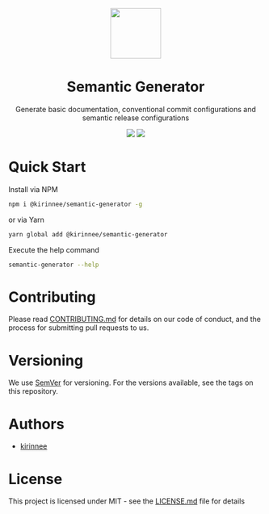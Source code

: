 <p align="center">
    <img src="sample/b/logo.png" width="100px" height="100px" />
</p>

<h1 align="center">Semantic Generator</h1>

<p align="center">Generate basic documentation, conventional commit configurations and semantic release configurations</p>

<p align="center">
    <a href="https://github.com/kirinnee/semantic-generator/actions"><img src="https://github.com/kirinnee/semantic-generator/actions/workflows/ci.yaml/badge.svg"/></a>
    <a href="https://github.com/kirinnee/semantic-generator/blob/master/LICENSE.MDactions"><img src="https://img.shields.io/github/license/kirinnee/semantic-generator"/></a>
</p>

# Quick Start

Install via NPM

```bash
npm i @kirinnee/semantic-generator -g
```

or via Yarn

```bash
yarn global add @kirinnee/semantic-generator
```

Execute the help command

```bash
semantic-generator --help
```

# Contributing

Please read [CONTRIBUTING.md](CONTRIBUTING.MD) for details on our code of conduct, and the process for submitting pull
requests to us.

# Versioning

We use [SemVer](https://semver.org/) for versioning. For the versions available, see the tags on this repository.

# Authors

- [kirinnee](mailto:kirinnee97@gmail.com)

# License

This project is licensed under MIT - see the [LICENSE.md](LICENSE.MD) file for details
